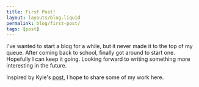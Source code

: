 ```yaml
---
title: First Post!
layout: layouts/blog.liquid
permalink: blog/first-post/
tags: [post]
---
```


I've wanted to start a blog for a while, but it never made it to the top of my queue. After coming back to school, finally got around to start one. Hopefully I can keep it going.
Looking forward to writing something more interesting in the future.

Inspired by Kyle's [post](https://www.bricolage.io/learning-open/), I hope to share some of my work here.


